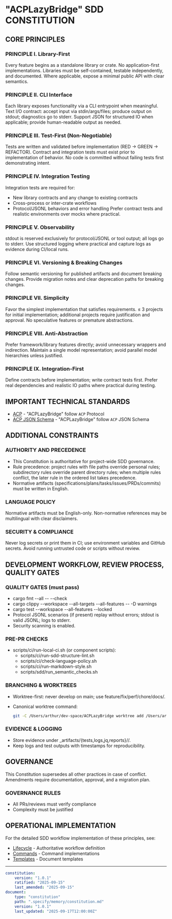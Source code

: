 # "ACPLazyBridge" SDD CONSTITUTION

## CORE PRINCIPLES

### PRINCIPLE I. Library-First

Every feature begins as a standalone library or crate. No application-first implementations.
Libraries must be self-contained, testable independently, and documented.
Where applicable, expose a minimal public API with clear semantics.

### PRINCIPLE II. CLI Interface

Each library exposes functionality via a CLI entrypoint when meaningful.
Text I/O contract: accept input via stdin/args/files; produce output on stdout;
diagnostics go to stderr.
Support JSON for structured IO when applicable;
provide human-readable output as needed.

### PRINCIPLE III. Test-First (Non-Negotiable)

Tests are written and validated before implementation (RED → GREEN → REFACTOR).
Contract and integration tests must exist prior to implementation of behavior.
No code is committed without failing tests first demonstrating intent.

### PRINCIPLE IV. Integration Testing

Integration tests are required for:

- New library contracts and any change to existing contracts
- Cross-process or inter-crate workflows
- Protocol/JSONL behaviors and error handling
Prefer contract tests and realistic environments over mocks where practical.

### PRINCIPLE V. Observability

stdout is reserved exclusively for protocol/JSONL or tool output;
all logs go to stderr.
Use structured logging where practical and capture logs as evidence during
CI/local runs.

### PRINCIPLE VI. Versioning & Breaking Changes

Follow semantic versioning for published artifacts and document breaking changes.
Provide migration notes and clear deprecation paths for breaking changes.

### PRINCIPLE VII. Simplicity

Favor the simplest implementation that satisfies requirements.
≤ 3 projects for initial implementation; additional projects require
justification and approval.
No speculative features or premature abstractions.

### PRINCIPLE VIII. Anti-Abstraction

Prefer framework/library features directly; avoid unnecessary wrappers and indirection.
Maintain a single model representation; avoid parallel model hierarchies unless justified.

### PRINCIPLE IX. Integration-First

Define contracts before implementation; write contract tests first.
Prefer real dependencies and realistic IO paths where practical during testing.

## IMPORTANT TECHNICAL STANDARDS

- [ACP](https://github.com/zed-industries/agent-client-protocol) - "ACPLazyBridge" follow `ACP` Protocol
- [ACP JSON Schema](https://github.com/zed-industries/agent-client-protocol/blob/main/schema/schema.json) - "ACPLazyBridge" follow `ACP` JSON Schema

## ADDITIONAL CONSTRAINTS

### AUTHORITY AND PRECEDENCE

- This Constitution is authoritative for project-wide SDD governance.
- Rule precedence: project rules with file paths override personal rules;
  subdirectory rules override parent directory rules; when multiple rules conflict,
  the later rule in the ordered list takes precedence.
- Normative artifacts (specifications/plans/tasks/issues/PRDs/commits) must be
  written in English.

### LANGUAGE POLICY

Normative artifacts must be English-only. Non-normative references may be
multilingual with clear disclaimers.

### SECURITY & COMPLIANCE

Never log secrets or print them in CI; use environment variables and GitHub secrets.
Avoid running untrusted code or scripts without review.

## DEVELOPMENT WORKFLOW, REVIEW PROCESS, QUALITY GATES

### QUALITY GATES (must pass)

- cargo fmt --all -- --check
- cargo clippy --workspace --all-targets --all-features -- -D warnings
- cargo test --workspace --all-features --locked
- Protocol JSONL scenarios (if present) replay without errors; stdout is valid
  JSONL; logs to stderr.
- Security scanning is enabled.

### PRE-PR CHECKS

- scripts/ci/run-local-ci.sh (or component scripts):
    - scripts/ci/run-sdd-structure-lint.sh
    - scripts/ci/check-language-policy.sh
    - scripts/ci/run-markdown-style.sh
    - scripts/sdd/run_semantic_checks.sh

### BRANCHING & WORKTREES

- Worktree-first: never develop on main; use feature/fix/perf/chore/docs/<kebab-slug>.
- Canonical worktree command:

  ```bash
  git -C /Users/arthur/dev-space/ACPLazyBridge worktree add /Users/arthur/dev-space/acplb-worktrees/<task-dir> origin/main -b <branch>
  ```

### EVIDENCE & LOGGING

- Store evidence under _artifacts/{tests,logs,jq,reports}/<task>/.
- Keep logs and test outputs with timestamps for reproducibility.

## GOVERNANCE

This Constitution supersedes all other practices in case of conflict.
Amendments require documentation, approval, and a migration plan.

### GOVERNANCE RULES

- All PRs/reviews must verify compliance
- Complexity must be justified

## OPERATIONAL IMPLEMENTATION

  For the detailed SDD workflow implementation of these principles, see:

- [Lifecycle](.specify/memory/lifecycle.md) - Authoritative workflow
  definition
- [Commands](.specify/commands/) - Command implementations
- [Templates](.specify/templates/) - Document templates

---

```yaml
constitution:
    version: "1.0.1"
    ratified: "2025-09-15"
    last_amended: "2025-09-15"
document:
    type: "constitution"
    path: ".specify/memory/constitution.md"
    version: "1.0.1"
    last_updated: "2025-09-17T12:00:00Z"
```
